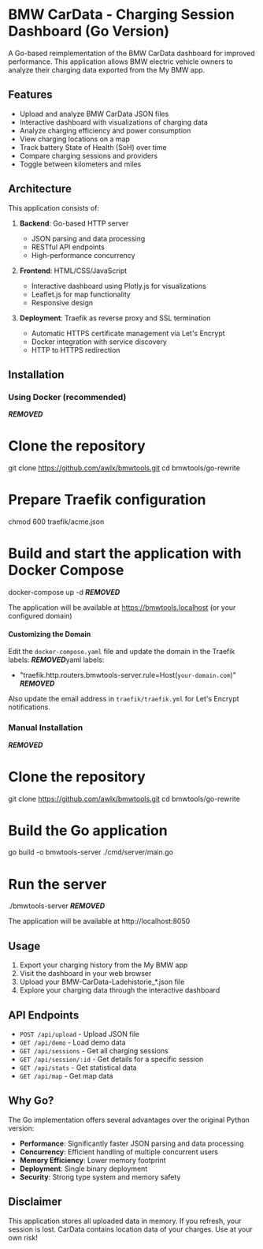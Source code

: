 # BMW CarData - Charging Session Dashboard (Go Version)

A Go-based reimplementation of the BMW CarData dashboard for improved performance. This application allows BMW electric vehicle owners to analyze their charging data exported from the My BMW app.

## Features

- Upload and analyze BMW CarData JSON files
- Interactive dashboard with visualizations of charging data
- Analyze charging efficiency and power consumption
- View charging locations on a map
- Track battery State of Health (SoH) over time
- Compare charging sessions and providers
- Toggle between kilometers and miles

## Architecture

This application consists of:

1. **Backend**: Go-based HTTP server
   - JSON parsing and data processing
   - RESTful API endpoints
   - High-performance concurrency

2. **Frontend**: HTML/CSS/JavaScript
   - Interactive dashboard using Plotly.js for visualizations
   - Leaflet.js for map functionality
   - Responsive design

3. **Deployment**: Traefik as reverse proxy and SSL termination
   - Automatic HTTPS certificate management via Let's Encrypt
   - Docker integration with service discovery
   - HTTP to HTTPS redirection

## Installation

### Using Docker (recommended)

***REMOVED***
# Clone the repository
git clone https://github.com/awlx/bmwtools.git
cd bmwtools/go-rewrite

# Prepare Traefik configuration
chmod 600 traefik/acme.json

# Build and start the application with Docker Compose
docker-compose up -d
***REMOVED***

The application will be available at https://bmwtools.localhost (or your configured domain)

#### Customizing the Domain

Edit the `docker-compose.yaml` file and update the domain in the Traefik labels:
***REMOVED***yaml
labels:
  - "traefik.http.routers.bmwtools-server.rule=Host(`your-domain.com`)"
***REMOVED***

Also update the email address in `traefik/traefik.yml` for Let's Encrypt notifications.

### Manual Installation

***REMOVED***
# Clone the repository
git clone https://github.com/awlx/bmwtools.git
cd bmwtools/go-rewrite

# Build the Go application
go build -o bmwtools-server ./cmd/server/main.go

# Run the server
./bmwtools-server
***REMOVED***

The application will be available at http://localhost:8050

## Usage

1. Export your charging history from the My BMW app
2. Visit the dashboard in your web browser
3. Upload your BMW-CarData-Ladehistorie_*.json file
4. Explore your charging data through the interactive dashboard

## API Endpoints

- `POST /api/upload` - Upload JSON file
- `GET /api/demo` - Load demo data
- `GET /api/sessions` - Get all charging sessions
- `GET /api/session/:id` - Get details for a specific session
- `GET /api/stats` - Get statistical data
- `GET /api/map` - Get map data

## Why Go?

The Go implementation offers several advantages over the original Python version:

- **Performance**: Significantly faster JSON parsing and data processing
- **Concurrency**: Efficient handling of multiple concurrent users
- **Memory Efficiency**: Lower memory footprint
- **Deployment**: Single binary deployment
- **Security**: Strong type system and memory safety

## Disclaimer

This application stores all uploaded data in memory. If you refresh, your session is lost.
CarData contains location data of your charges. Use at your own risk!
